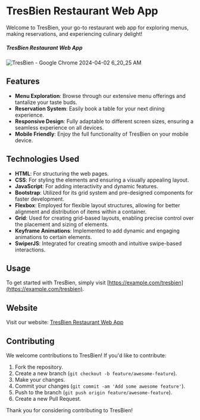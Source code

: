 # TresBien Restaurant Web App

Welcome to TresBien, your go-to restaurant web app for exploring menus, making reservations, and experiencing culinary delight! 

##### TresBien Restaurant Web App
![TresBien - Google Chrome 2024-04-02 6_20_25 AM](https://github.com/DanielsWebDevelopment/Restaurant-landing-page---TresBien/assets/129445203/161cc4c7-82d2-40cd-9a1e-5a7f677da15b)

## Features

- **Menu Exploration**: Browse through our extensive menu offerings and tantalize your taste buds.
- **Reservation System**: Easily book a table for your next dining experience.
- **Responsive Design**: Fully adaptable to different screen sizes, ensuring a seamless experience on all devices.
- **Mobile Friendly**: Enjoy the full functionality of TresBien on your mobile device.

## Technologies Used

- **HTML**: For structuring the web pages.
- **CSS**: For styling the elements and ensuring a visually appealing layout.
- **JavaScript**: For adding interactivity and dynamic features.
- **Bootstrap**: Utilized for its grid system and pre-designed components for faster development.
- **Flexbox**: Employed for flexible layout structures, allowing for better alignment and distribution of items within a container.
- **Grid**: Used for creating grid-based layouts, enabling precise control over the placement and sizing of elements.
- **Keyframe Animations**: Implemented to add dynamic and engaging animations to certain elements.
- **SwiperJS**: Integrated for creating smooth and intuitive swipe-based interactions.

## Usage

To get started with TresBien, simply visit [https://example.com/tresbien](https://example.com/tresbien).

## Website

Visit our website: [TresBien Restaurant Web App](https://tresbien.netlify.app/)

## Contributing

We welcome contributions to TresBien! If you'd like to contribute:

1. Fork the repository.
2. Create a new branch (`git checkout -b feature/awesome-feature`).
3. Make your changes.
4. Commit your changes (`git commit -am 'Add some awesome feature'`).
5. Push to the branch (`git push origin feature/awesome-feature`).
6. Create a new Pull Request.

Thank you for considering contributing to TresBien!

